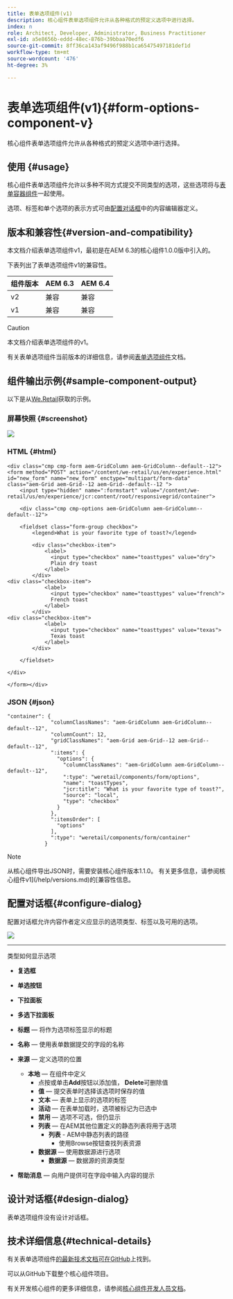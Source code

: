 ```yaml
---
title: 表单选项组件(v1)
description: 核心组件表单选项组件允许从各种格式的预定义选项中进行选择。
index: n
role: Architect, Developer, Administrator, Business Practitioner
exl-id: a5e8656b-eddd-48ec-876b-39bbaa70edf6
source-git-commit: 8ff36ca143af9496f988b1ca65475497181def1d
workflow-type: tm+mt
source-wordcount: '476'
ht-degree: 3%

---
```


# 表单选项组件(v1){#form-options-component-v}

核心组件表单选项组件允许从各种格式的预定义选项中进行选择。

## 使用 {#usage}

核心组件表单选项组件允许以多种不同方式提交不同类型的选项，这些选项将与[表单容器组件](form-container-v1.md)一起使用。

选项、标签和单个选项的表示方式可由[配置对话框](#configure-dialog)中的内容编辑器定义。

## 版本和兼容性{#version-and-compatibility}

本文档介绍表单选项组件v1，最初是在AEM 6.3的核心组件1.0.0版中引入的。

下表列出了表单选项组件v1的兼容性。

| 组件版本 | AEM 6.3 | AEM 6.4 |
|--- |--- |--- |
| v2 | 兼容 | 兼容 |
| v1 | 兼容 | 兼容 |

>[!CAUTION]
>
>本文档介绍表单选项组件的v1。
>
>有关表单选项组件当前版本的详细信息，请参阅[表单选项组件](/help/components/forms/form-options.md)文档。

## 组件输出示例{#sample-component-output}

以下是从[We.Retail](https://helpx.adobe.com/experience-manager/6-4/sites/developing/using/we-retail.html)获取的示例。

### 屏幕快照 {#screenshot}

![](/help/assets/chlimage_1-89.png)

### HTML {#html}

```
<div class="cmp cmp-form aem-GridColumn aem-GridColumn--default--12">
<form method="POST" action="/content/we-retail/us/en/experience.html" id="new_form" name="new_form" enctype="multipart/form-data" class="aem-Grid aem-Grid--12 aem-Grid--default--12 ">
    <input type="hidden" name=":formstart" value="/content/we-retail/us/en/experience/jcr:content/root/responsivegrid/container">
    
    <div class="cmp cmp-options aem-GridColumn aem-GridColumn--default--12">

    <fieldset class="form-group checkbox">
        <legend>What is your favorite type of toast?</legend>
        
        <div class="checkbox-item">
            <label>
              <input type="checkbox" name="toasttypes" value="dry">
              Plain dry toast
            </label>
        </div>
<div class="checkbox-item">
            <label>
              <input type="checkbox" name="toasttypes" value="french">
              French toast
            </label>
        </div>
<div class="checkbox-item">
            <label>
              <input type="checkbox" name="toasttypes" value="texas">
              Texas toast
            </label>
        </div>

    </fieldset>
    
</div>
    
</form></div>
```

### JSON {#json}

```
"container": {
              "columnClassNames": "aem-GridColumn aem-GridColumn--default--12",
              "columnCount": 12,
              "gridClassNames": "aem-Grid aem-Grid--12 aem-Grid--default--12",
              ":items": {
                "options": {
                  "columnClassNames": "aem-GridColumn aem-GridColumn--default--12",
                  ":type": "weretail/components/form/options",
                  "name": "toastTypes",
                  "jcr:title": "What is your favorite type of toast?",
                  "source": "local",
                  "type": "checkbox"
                }
              },
              ":itemsOrder": [
                "options"
              ],
              ":type": "weretail/components/form/container"
            }
```

>[!NOTE]
>
>从核心组件导出JSON时，需要安装核心组件版本1.1.0。 有关更多信息，请参阅核心组件v1](/help/versions.md)的[兼容性信息。

## 配置对话框{#configure-dialog}

配置对话框允许内容作者定义应显示的选项类型、标签以及可用的选项。

![](/help/assets/chlimage_1-90.png)

* ****
类型如何显示选项

   * **复选框**
   * **单选按钮**
   * **下拉面板**
   * **多选下拉面板**

* **标题**  — 将作为选项标签显示的标题
* **名称**  — 使用表单数据提交的字段的名称
* **来源**  — 定义选项的位置

   * **本地**  — 在组件中定义
      * 点按或单击&#x200B;**Add**&#x200B;按钮以添加值， **Delete**&#x200B;可删除值
      * **值**  — 提交表单时选择该选项时保存的值
      * **文本**  — 表单上显示的选项的标签
      * **活动**  — 在表单加载时，选项被标记为已选中
      * **禁用**  — 选项不可选，但仍显示
      * **列表**  — 在AEM其他位置定义的静态列表将用于选项
         * **列表**  - AEM中静态列表的路径
            * 使用Browse按钮查找列表资源
      * **数据源**  — 使用数据源进行选项
         * **数据源**  — 数据源的资源类型
* **帮助消息**  — 向用户提供可在字段中输入内容的提示

## 设计对话框{#design-dialog}

表单选项组件没有设计对话框。

## 技术详细信息{#technical-details}

有关表单选项组件[的最新技术文档可在GitHub](https://github.com/adobe/aem-core-wcm-components/tree/master/content/src/content/jcr_root/apps/core/wcm/components/form/options/v1/options)上找到。

可以从GitHub下载整个核心组件项目。

有关开发核心组件的更多详细信息，请参阅[核心组件开发人员文档](/help/developing/overview.md)。
